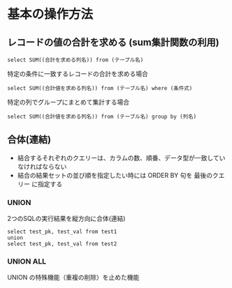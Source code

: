# 基本の操作方法

## レコードの値の合計を求める (sum集計関数の利用) 

```
select SUM((合計を求める列名)) from (テーブル名)
```

特定の条件に一致するレコードの合計を求める場合

```
select SUM((合計値を求める列名)) from (テーブル名) where (条件式)
```

特定の列でグループにまとめて集計する場合

```
select SUM((合計値を求める列名)) from (テーブル名) group by (列名)
```

## 合体(連結)

- 結合するそれぞれのクエリーは、カラムの数、順番、データ型が一致していなければならない
- 結合の結果セットの並び順を指定したい時には ORDER BY 句を 最後のクエリー に指定する

### UNION 
2つのSQLの実行結果を縦方向に合体(連結)

```
select test_pk, test_val from test1
union 
select test_pk, test_val from test2
```

### UNION ALL 
UNION の特殊機能（重複の削除）を止めた機能

